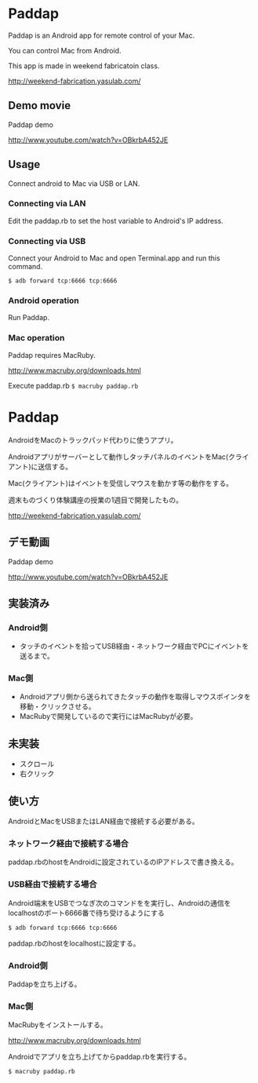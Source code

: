 # Paddap
Paddap is an Android app for remote control of your Mac.

You can control Mac from Android.

This app is made in weekend fabricatoin class.

http://weekend-fabrication.yasulab.com/

## Demo movie
Paddap demo

http://www.youtube.com/watch?v=OBkrbA452JE

## Usage
Connect android to Mac via USB or LAN.

### Connecting via LAN
Edit the paddap.rb to set the host variable to Android's IP address.

### Connecting via USB
Connect your Android to Mac and open Terminal.app and run this command.

`$ adb forward tcp:6666 tcp:6666`

### Android operation
Run Paddap.

### Mac operation
Paddap requires MacRuby.

http://www.macruby.org/downloads.html

Execute paddap.rb
`$ macruby paddap.rb`

# Paddap
AndroidをMacのトラックパッド代わりに使うアプリ。

Androidアプリがサーバーとして動作しタッチパネルのイベントをMac(クライアント)に送信する。

Mac(クライアント)はイベントを受信しマウスを動かす等の動作をする。

週末ものづくり体験講座の授業の1週目で開発したもの。

http://weekend-fabrication.yasulab.com/


## デモ動画
Paddap demo

http://www.youtube.com/watch?v=OBkrbA452JE

## 実装済み
### Android側
* タッチのイベントを拾ってUSB経由・ネットワーク経由でPCにイベントを送るまで。

### Mac側
* Androidアプリ側から送られてきたタッチの動作を取得しマウスポインタを移動・クリックさせる。
* MacRubyで開発しているので実行にはMacRubyが必要。

## 未実装
* スクロール
* 右クリック

## 使い方
AndroidとMacをUSBまたはLAN経由で接続する必要がある。

### ネットワーク経由で接続する場合
paddap.rbのhostをAndroidに設定されているのIPアドレスで書き換える。

### USB経由で接続する場合
Android端末をUSBでつなぎ次のコマンドをを実行し、Androidの通信をlocalhostのポート6666番で待ち受けるようにする

`$ adb forward tcp:6666 tcp:6666`

paddap.rbのhostをlocalhostに設定する。

### Android側
Paddapを立ち上げる。

### Mac側
MacRubyをインストールする。

http://www.macruby.org/downloads.html

Androidでアプリを立ち上げてからpaddap.rbを実行する。

`$ macruby paddap.rb`
